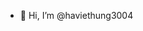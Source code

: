 - 👋 Hi, I’m @haviethung3004
<!---
haviethung3004/haviethung3004 is a ✨ special ✨ repository because its `README.md` (this file) appears on your GitHub profile.
You can click the Preview link to take a look at your changes.
--->
